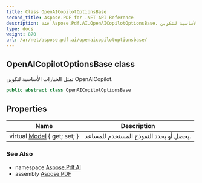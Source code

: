 ```yaml
---
title: Class OpenAICopilotOptionsBase
second_title: Aspose.PDF for .NET API Reference
description: فئة Aspose.Pdf.AI.OpenAICopilotOptionsBase. تمثل الخيارات الأساسية لتكوين OpenAICopilot
type: docs
weight: 870
url: /ar/net/aspose.pdf.ai/openaicopilotoptionsbase/
---
```

## OpenAICopilotOptionsBase class

تمثل الخيارات الأساسية لتكوين OpenAICopilot.

```csharp
public abstract class OpenAICopilotOptionsBase
```

## Properties

| Name | Description |
| --- | --- |
| virtual [Model](../../aspose.pdf.ai/openaicopilotoptionsbase/model/) { get; set; } | يحصل أو يحدد النموذج المستخدم للمساعد. |

### See Also

* namespace [Aspose.Pdf.AI](../../aspose.pdf.ai/)
* assembly [Aspose.PDF](../../)
